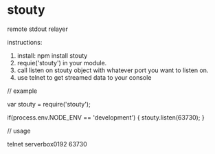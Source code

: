 stouty
===========================
remote stdout relayer

instructions:
 1. install: npm install stouty
 2. requie('stouty') in your module.
 3. call listen on stouty object with whatever port you want to listen on.
 4. use telnet to get streamed data to your console

// example

var stouty = require('stouty');

if(process.env.NODE_ENV == 'development') {
   stouty.listen(63730);
}


// usage

telnet serverbox0192 63730

